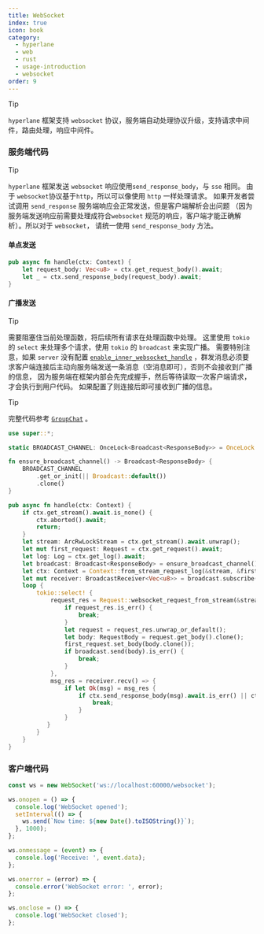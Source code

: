 ```yaml
---
title: WebSocket
index: true
icon: book
category:
  - hyperlane
  - web
  - rust
  - usage-introduction
  - websocket
order: 9
---
```


<Share colorful />

> [!tip]
>
> `hyperlane` 框架支持 `websocket` 协议，服务端自动处理协议升级，支持请求中间件，路由处理，响应中间件。

### 服务端代码

> [!tip]
>
> `hyperlane` 框架发送 `websocket` 响应使用`send_response_body`，与 `sse` 相同。
> 由于 `websocket`协议基于`http`，所以可以像使用 `http` 一样处理请求。
> 如果开发者尝试调用 `send_response` 服务端响应会正常发送，但是客户端解析会出问题
> （因为服务端发送响应前需要处理成符合`websocket` 规范的响应，客户端才能正确解析）。所以对于 `websocket`，
> 请统一使用 `send_response_body` 方法。

#### 单点发送

```rust
pub async fn handle(ctx: Context) {
    let request_body: Vec<u8> = ctx.get_request_body().await;
    let _ = ctx.send_response_body(request_body).await;
}
```

#### 广播发送

> [!tip]
>
> 需要阻塞住当前处理函数，将后续所有请求在处理函数中处理。
> 这里使用 `tokio` 的 `select` 来处理多个请求，使用 `tokio` 的 `broadcast` 来实现广播。
> 需要特别注意，如果 `server` 没有配置 [`enable_inner_websocket_handle`](../config/enable_inner_websocket_handle.md) ，群发消息必须要求客户端连接后主动向服务端发送一条消息（空消息即可），否则不会接收到广播的信息，
> 因为服务端在框架内部会先完成握手，然后等待读取一次客户端请求，才会执行到用户代码。
> 如果配置了则连接后即可接收到广播的信息。

> [!tip]
>
> 完整代码参考 [`GroupChat`](../project/group-chat.md) 。

```rust
use super::*;

static BROADCAST_CHANNEL: OnceLock<Broadcast<ResponseBody>> = OnceLock::new();

fn ensure_broadcast_channel() -> Broadcast<ResponseBody> {
    BROADCAST_CHANNEL
        .get_or_init(|| Broadcast::default())
        .clone()
}

pub async fn handle(ctx: Context) {
    if ctx.get_stream().await.is_none() {
        ctx.aborted().await;
        return;
    }
    let stream: ArcRwLockStream = ctx.get_stream().await.unwrap();
    let mut first_request: Request = ctx.get_request().await;
    let log: Log = ctx.get_log().await;
    let broadcast: Broadcast<ResponseBody> = ensure_broadcast_channel();
    let ctx: Context = Context::from_stream_request_log(&stream, &first_request, &log);
    let mut receiver: BroadcastReceiver<Vec<u8>> = broadcast.subscribe();
    loop {
        tokio::select! {
            request_res = Request::websocket_request_from_stream(&stream, 10000) => {
                if request_res.is_err() {
                    break;
                }
                let request = request_res.unwrap_or_default();
                let body: RequestBody = request.get_body().clone();
                first_request.set_body(body.clone());
                if broadcast.send(body).is_err() {
                    break;
                }
            },
            msg_res = receiver.recv() => {
                if let Ok(msg) = msg_res {
                    if ctx.send_response_body(msg).await.is_err() || ctx.flush().await.is_err() {
                        break;
                    }
                }
           }
        }
    }
}
```

### 客户端代码

```js
const ws = new WebSocket('ws://localhost:60000/websocket');

ws.onopen = () => {
  console.log('WebSocket opened');
  setInterval(() => {
    ws.send(`Now time: ${new Date().toISOString()}`);
  }, 1000);
};

ws.onmessage = (event) => {
  console.log('Receive: ', event.data);
};

ws.onerror = (error) => {
  console.error('WebSocket error: ', error);
};

ws.onclose = () => {
  console.log('WebSocket closed');
};
```
